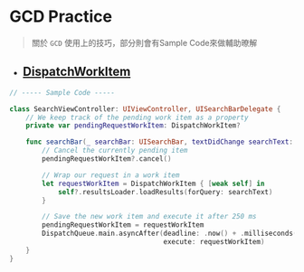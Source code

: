 # GCD Practice

> 關於 `GCD` 使用上的技巧，部分則會有Sample Code來做輔助暸解

* ## [DispatchWorkItem](https://stackoverflow.com/questions/54058634/what-are-the-benefits-of-using-dispatchworkitem-in-swift)

```swift
// ----- Sample Code -----

class SearchViewController: UIViewController, UISearchBarDelegate {
    // We keep track of the pending work item as a property
    private var pendingRequestWorkItem: DispatchWorkItem?

    func searchBar(_ searchBar: UISearchBar, textDidChange searchText: String) {
        // Cancel the currently pending item
        pendingRequestWorkItem?.cancel()

        // Wrap our request in a work item
        let requestWorkItem = DispatchWorkItem { [weak self] in
            self?.resultsLoader.loadResults(forQuery: searchText)
        }

        // Save the new work item and execute it after 250 ms
        pendingRequestWorkItem = requestWorkItem
        DispatchQueue.main.asyncAfter(deadline: .now() + .milliseconds(250),
                                      execute: requestWorkItem)
    }
}
```
